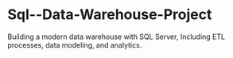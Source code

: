 # Sql--Data-Warehouse-Project
Building a modern data warehouse with SQL Server, Including ETL processes, data modeling, and analytics.
